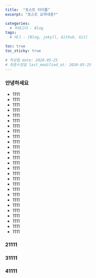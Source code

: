 ```yaml
---
title:  "포스트 타이틀"
excerpt: "포스트 요약내용?"

categories:
  # 카테고리 - Blog
tags:
  # 태그 - [Blog, jekyll, Github, Git]

toc: true
toc_sticky: true
 
# 작성일 date: 2020-05-25
# 최종수정일 last_modified_at: 2020-05-25
---
```


### 안녕하세요
* 1111
* 1111
* 1111
* 1111
* 1111
* 1111
* 1111
* 1111
* 1111
* 1111
* 1111
* 1111
* 1111
* 1111
* 1111
* 1111
* 1111
* 1111
* 1111
* 1111
* 1111
* 1111
* 1111
* 1111
* 1111
* 1111
* 1111
### 21111
### 31111
### 41111

